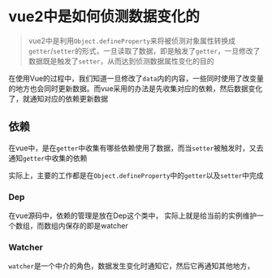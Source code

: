 # vue2中是如何侦测数据变化的

> vue2中是利用`Object.defineProperty`来将被侦测对象属性转换成`getter`/`setter`的形式，一旦读取了数据，即是触发了`getter`，一旦修改了数据既是触发了`setter`，从而达到侦测数据属性变化的目的

在使用Vue的过程中，我们知道一旦修改了`data`内的内容，一些同时使用了改变量的地方也会同时更新数据。而vue采用的办法是先收集对应的依赖，然后数据变化了，就通知对应的依赖更新数据

## 依赖

在vue中，是在`getter`中收集有哪些依赖使用了数据，而当`setter`被触发时，又去通知`getter`中收集的依赖

实际上，主要的工作都是在`Object.defineProperty`中的`getter`以及`setter`中完成

### Dep

在vue源码中，依赖的管理是放在Dep这个类中， 实际上就是给当前的实例维护一个数组，而数组内保存的即是watcher

### Watcher

`watcher`是一个中介的角色，数据发生变化时通知它，然后它再通知其他地方，
